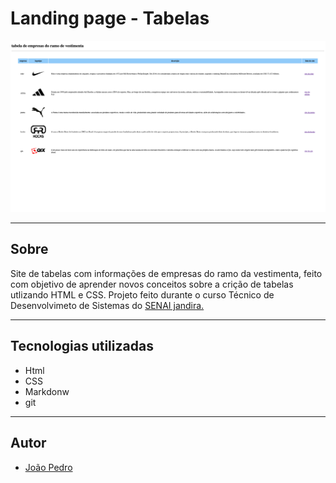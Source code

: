 # Landing page - Tabelas


![](./image.png )

---
## Sobre
Site de tabelas com informações de empresas do ramo da vestimenta, feito com objetivo de aprender novos conceitos sobre a crição de tabelas utlizando HTML e CSS. Projeto feito durante o curso Técnico de Desenvolvimeto de Sistemas do [SENAI jandira.](https://sp.senai.br/unidade/jandira/)

---

## Tecnologias utilizadas
- Html
- CSS
- Markdonw
- git

---
## Autor

- [João Pedro]()